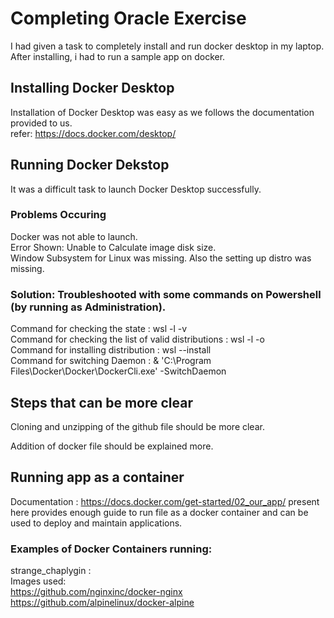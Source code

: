 # Completing Oracle Exercise
I had given a task to completely install and run docker desktop in my laptop. After installing, i had to run a sample app on docker.  

## Installing Docker Desktop
Installation of Docker Desktop was easy as we follows the documentation provided to us.  
refer:
https://docs.docker.com/desktop/

## Running Docker Dekstop
It was a difficult task to launch Docker Desktop successfully.

### Problems Occuring
Docker was not able to launch.  
Error Shown: Unable to Calculate image disk size.  
Window Subsystem for Linux was missing. Also the setting up distro was missing.  

### Solution: Troubleshooted with some commands on Powershell (by running as Administration).  
Command for checking the state : wsl -l -v  
Command for checking the list of valid distributions : wsl -l -o  
Command for installing distribution : wsl --install <distro>  
Command for switching Daemon :  & 'C:\Program Files\Docker\Docker\DockerCli.exe' -SwitchDaemon  
  
## Steps that can be more clear 
Cloning and unzipping of the github file should be more clear.  
  
Addition of docker file should be explained more.  

## Running app as a container
Documentation : https://docs.docker.com/get-started/02_our_app/  present here provides enough guide to run file as a docker container and can be used to deploy 
and maintain applications.  

### Examples of Docker Containers running:
strange_chaplygin :  
  Images used:  
  https://github.com/nginxinc/docker-nginx  
  https://github.com/alpinelinux/docker-alpine  
  
  
  

  
  
  
  
 
  
  
  

